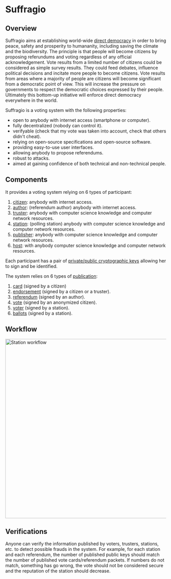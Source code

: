 # Suffragio

## Overview

Suffragio aims at establishing world-wide [direct democracy](https://en.wikipedia.org/wiki/Direct_democracy) in order to bring peace, safety and prosperity to humananity, including saving the climate and the biodiversity.
The principle is that people will become citizens by proposing referundums and voting regardless of any official acknowledgement.
Vote results from a limited number of citizens could be considered as simple survey results.
They could feed debates, influence political decisions and incitate more people to become citizens.
Vote results from areas where a majority of people are citizens will become significant from a democratic point of view.
This will increase the pressure on governments to respect the democratic choices expressed by their people.
Ultimately this bottom-up initiative will enforce direct democracy everywhere in the world.

Suffragio is a voting system with the following properties:

- open to anybody with internet access (smartphone or computer).
- fully decentralized (nobody can control it).
- verifyable (check that my vote was taken into account, check that others didn't cheat).
- relying on open-source specifications and open-source software.
- providing easy-to-use user interfaces.
- allowing anybody to propose referendums.
- robust to attacks.
- aimed at gaining confidence of both technical and non-technical people.

## Components

It provides a voting system relying on 6 types of participant:

1. [citizen](citizen.md): anybody with internet access.
2. [author](author.md): (referendum author) anybody with internet access.
3. [truster](truster.md): anybody with computer science knowledge and computer network resources.
4. [station](station.md): (polling station) anybody with computer science knowledge and computer network resources.
5. [publisher](publisher.md): anybody with computer science knowledge and computer network resources.
6. [host](host.md): with anybody computer science knowledge and computer network resources.

Each participant has a pair of [private/public cryptographic keys](cryptography.md) allowing her to sign and be identified.

The system relies on 6 types of [publication](publication.md):

1. [card](card.md) (signed by a citizen)
2. [endorsement](endorsement.md) (signed by a citizen or a truster).
3. [referendum](referendum.md) (signed by an author).
4. [vote](vote.md) (signed by an anonymized citizen).
5. [voter](voter.md) (signed by a station).
6. [ballots](ballots.md) (signed by a station).

## Workflow

<img src="https://raw.githubusercontent.com/suffragio/doc/master/vote.png" alt="Station workflow" width="561"/>

## Verifications

Anyone can verify the information published by voters, trusters, stations, etc. to detect possible frauds in the system.
For example, for each station and each referendum, the number of published public keys should match the number of published vote cards/referendum packets.
If numbers do not match, something has go wrong, the vote should not be considered secure and the reputation of the station should decrease.
